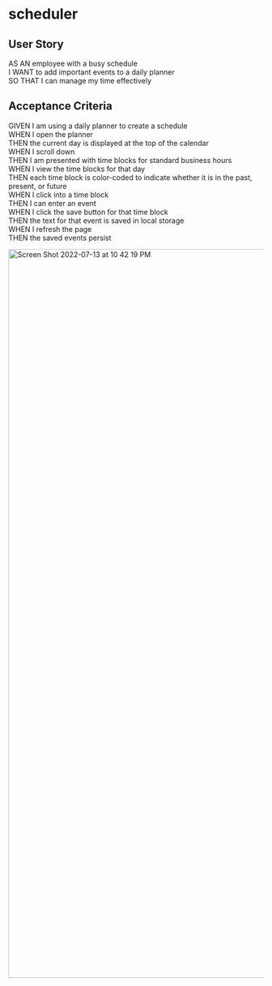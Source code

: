 # scheduler

## User Story
AS AN employee with a busy schedule</br>
I WANT to add important events to a daily planner</br>
SO THAT I can manage my time effectively</br>

## Acceptance Criteria
GIVEN I am using a daily planner to create a schedule</br>
WHEN I open the planner</br>
THEN the current day is displayed at the top of the calendar</br>
WHEN I scroll down</br>
THEN I am presented with time blocks for standard business hours</br>
WHEN I view the time blocks for that day</br>
THEN each time block is color-coded to indicate whether it is in the past, present, or future</br>
WHEN I click into a time block</br>
THEN I can enter an event</br>
WHEN I click the save button for that time block</br>
THEN the text for that event is saved in local storage</br>
WHEN I refresh the page</br>
THEN the saved events persist</br>


<img width="1438" alt="Screen Shot 2022-07-13 at 10 42 19 PM" src="https://user-images.githubusercontent.com/106551994/178886704-9e757db1-2a34-427c-9186-b0c76a2591ca.png">
